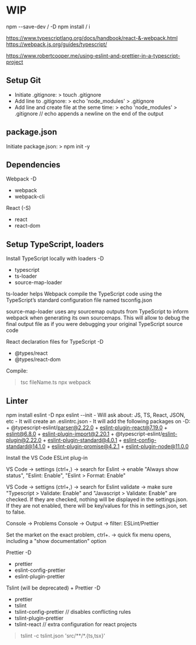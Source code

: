 
# WIP

npm --save-dev / -D
npm install / i

https://www.typescriptlang.org/docs/handbook/react-&-webpack.html
https://webpack.js.org/guides/typescript/

https://www.robertcooper.me/using-eslint-and-prettier-in-a-typescript-project



## Setup Git

- Initiate .gitignore: > touch .gitignore
- Add line to .gitignore: > echo 'node_modules' > .gitignore
- Add line and create file at the seme time: > echo 'node_modules' > .gitignore
// echo appends a newline on the end of the output


## package.json

Initiate package.json: > npm init -y


## Dependencies

Webpack -D
- webpack
- webpack-cli

React (-S)
- react
- react-dom


## Setup TypeScript, loaders

Install TypeScript locally with loaders -D
- typescript
- ts-loader 
- source-map-loader

ts-loader helps Webpack compile the TypeScript code using the TypeScript’s standard configuration file named tsconfig.json

source-map-loader uses any sourcemap outputs from TypeScript to inform webpack when generating its own sourcemaps. This will allow to debug the final output file as if you were debugging your original TypeScript source code

React declaration files for TypeScript -D
- @types/react
- @types/react-dom

Compile: 
> tsc fileName.ts
> npx webpack


## Linter

npm install eslint -D
npx eslint --init
    - Will ask about: JS, TS, React, JSON, etc
    - It will create an .eslintrc.json
    - It will add the following packages on -D:
        + @typescript-eslint/parser@2.22.0
        + eslint-plugin-react@7.19.0
        + eslint@6.8.0
        + eslint-plugin-import@2.20.1
        + @typescript-eslint/eslint-plugin@2.22.0
        + eslint-plugin-standard@4.0.1
        + eslint-config-standard@14.1.0
        + eslint-plugin-promise@4.2.1
        + eslint-plugin-node@11.0.0

Install the VS Code ESLint plug-in

VS Code -> settings (ctrl+,) -> search for Eslint -> enable "Always show status", "Eslint: Enable", "Eslint > Format: Enable"

VS Code -> settigns (ctrl+,) -> search for Eslint validate -> make sure "Typescript > Validate: Enable" and "Javascript > Validate: Enable" are checked. If they are checked, nothing will be displayed in the settings.json. If they are not enabled, there will be key/values for this in settings.json, set to false.

Console -> Problems
Console -> Output -> filter: ESLint/Prettier

Set the market on the exact problem, ctrl+. -> quick fix menu opens, including a "show documentation" option

Prettier -D
- prettier 
- eslint-config-prettier 
- eslint-plugin-prettier

Tslint (will be deprecated) + Prettier -D 
- prettier
- tslint
- tslint-config-prettier // disables conflicting rules
- tslint-plugin-prettier
- tslint-react // extra configuration for react projects

> tslint -c tslint.json 'src/**/*.{ts,tsx}' 
